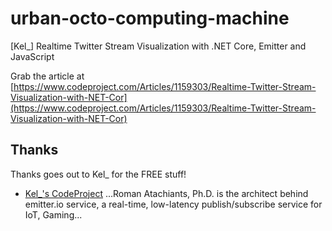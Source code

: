 # urban-octo-computing-machine
[Kel_] Realtime Twitter Stream Visualization with .NET Core, Emitter and JavaScript

Grab the article at [https://www.codeproject.com/Articles/1159303/Realtime-Twitter-Stream-Visualization-with-NET-Cor](https://www.codeproject.com/Articles/1159303/Realtime-Twitter-Stream-Visualization-with-NET-Cor)

## Thanks

Thanks goes out to Kel_ for the FREE stuff!

* [Kel_'s CodeProject](https://www.codeproject.com/script/Membership/View.aspx?mid=2195407) ...Roman Atachiants, Ph.D. is the architect behind emitter.io service, a real-time, low-latency publish/subscribe service for IoT, Gaming...
